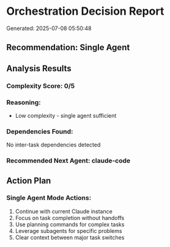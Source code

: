 # Orchestration Decision Report

Generated: 2025-07-08 05:50:48

## Recommendation: Single Agent

## Analysis Results

### Complexity Score: 0/5

### Reasoning:
- Low complexity - single agent sufficient

### Dependencies Found:
No inter-task dependencies detected

### Recommended Next Agent: claude-code

## Action Plan

### Single Agent Mode Actions:
1. Continue with current Claude instance
2. Focus on task completion without handoffs
3. Use planning commands for complex tasks
4. Leverage subagents for specific problems
5. Clear context between major task switches
